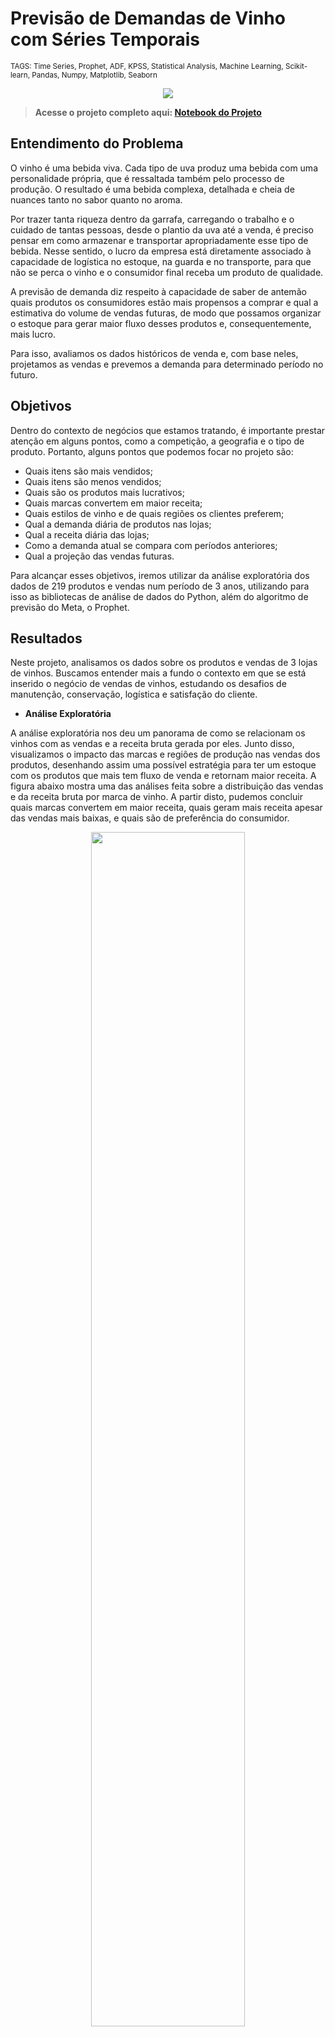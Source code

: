 # Previsão de Demandas de Vinho com Séries Temporais

<sub>TAGS: Time Series, Prophet, ADF, KPSS, Statistical Analysis, Machine Learning, Scikit-learn, Pandas, Numpy, Matplotlib, Seaborn

<p align="center">
  <img src="images/capa_p7.png" >
</p>

> **Acesse o projeto completo aqui: [Notebook do Projeto](https://github.com/gabrielrflopes/Wine_Demand_Prediction/blob/main/P7_Previs%C3%A3o_de_Demandas_de_Vinhos_com_Time_Series.ipynb)**

## Entendimento do Problema

O vinho é uma bebida viva. Cada tipo de uva produz uma bebida com uma personalidade própria, que é ressaltada também pelo processo de produção. O resultado é uma bebida complexa, detalhada e cheia de nuances tanto no sabor quanto no aroma.

Por trazer tanta riqueza dentro da garrafa, carregando o trabalho e o cuidado de tantas pessoas, desde o plantio da uva até a venda, é preciso pensar em como armazenar  e transportar apropriadamente esse tipo de bebida. Nesse sentido, o lucro da empresa está diretamente associado à capacidade de logística no estoque, na guarda e no transporte, para que não se perca o vinho e o consumidor final receba um produto de qualidade.

A previsão de demanda diz respeito à capacidade de saber de antemão quais produtos os consumidores estão mais propensos a comprar e qual a estimativa do volume de vendas futuras, de modo que possamos organizar o estoque para gerar maior fluxo desses produtos e, consequentemente, mais lucro.

Para isso, avaliamos os dados históricos de venda e, com base neles, projetamos as vendas e prevemos a demanda para determinado período no futuro.

## Objetivos

Dentro do contexto de negócios que estamos tratando, é importante prestar atenção em alguns pontos, como a competição, a geografia e o tipo de produto. Portanto, alguns pontos que podemos focar no projeto são:

* Quais itens são mais vendidos;
* Quais itens são menos vendidos;
* Quais são os produtos mais lucrativos;
* Quais marcas convertem em maior receita;
* Quais estilos de vinho e de quais regiões os clientes preferem;
* Qual a demanda diária de produtos nas lojas;
* Qual a receita diária das lojas;
* Como a demanda atual se compara com períodos anteriores;
* Qual a projeção das vendas futuras.

Para alcançar esses objetivos, iremos utilizar da análise exploratória dos dados de 219 produtos e vendas num período de 3 anos, utilizando para isso as bibliotecas de análise de dados do Python, além do algoritmo de previsão do Meta, o Prophet.

## Resultados

Neste projeto, analisamos os dados sobre os produtos e vendas de 3 lojas de vinhos. Buscamos entender mais a fundo o contexto em que se está inserido o negócio de vendas de vinhos, estudando os desafios de manutenção, conservação, logística e satisfação do cliente.

* **Análise Exploratória**
  
A análise exploratória nos deu um panorama de como se relacionam os vinhos com as vendas e a receita bruta gerada por eles. Junto disso, visualizamos o impacto das marcas e regiões de produção nas vendas dos produtos, desenhando assim uma possível estratégia para ter um estoque com os produtos que mais tem fluxo de venda e retornam maior receita. A figura abaixo mostra uma das análises feita sobre a distribuição das vendas e da receita bruta por marca de vinho. A partir disto, pudemos concluir quais marcas convertem em maior receita, quais geram mais receita apesar das vendas mais baixas, e quais são de preferência do consumidor.

<p align="center">
  <img src="images/sales_brand.png" width="70%">
</p>

* **Objetivo da Construção do Modelo de Previsão**

Na parte de construção do modelo de previsão de demanda, utilizamos os dados de venda para criar uma série temporal. Nosso objetivo era o de ajustar o modelo do Prophet aos dados históricos, buscando minimizar os erros e maximizar a aderência dos dados, de modo que pudéssemos utilizar o modelo final para prever a demanda futura.

* **Testes de Estacionariedade**

Num primeiro momento, testamos a estacionariedade da série temporal através dos testes ADF e KPSS. Os testes apresentam abordagens distintas para testar se a série é estacionária ou não, e segundo os resultados de cada um, podemos diagnosticar se há estacionariedade ou não. No nosso caso, houve uma discordância entre os testes, de modo que constatamos que a série é não-estacionária por tendência.

* **Ajuste sobre a Série Não-estacionária**

Ainda assim, fizemos um primeiro ajuste do modelo sobre a série não-estacionária, de modo a termos um baseline para comparações. Os dados históricos foram muito bem ajustados pelo modelo, porém o erro absoluto médio (MAE = 1015,2) foi muito alto. Para termos boas previsões futuras, era preciso diminuir esse erro através do ajuste na série estacionária.

| **Métrica** | **Pontuação** |
|-------------|---------------|
| MAE         | 1015,2        |
| MAPE        | 0,02          |

De fato, se observamos o gráfico que mostra as previsões sobre os dados reais juntamente com os pontos de mudança identificados pelo modelo, fica claro que a série não-estacionária apresenta variações nos parâmetros estatísticos, mesmo ao diminuir a sensibilidade do modelo para identificar essas mudanças. A figura abaixo mostra esse gráfico, em que as linhas tracejadas em vermelho mostram os pontos onde foram identificadas mudanças significativas na direção dos dados.

<p align="center">
  <img src="images/model_adj_changepoints.png" width="70%">
</p>

- **Convertendo a Série Temporal**

Como a série é não-estacionária por tendência, segundo nossos testes estatísticos, é preciso aplicar uma transformação nos dados para que eles fiquem numa escala onde as variações dos parâmetros estatísticos se tornem desprezíveis. Para isso, aplicamos o logarítmo aos dados e sobre a média móvel, de modo que obtivemos uma série estacionária, com ambos os testes ADF e KPSS concordando na estacionariedade.

<p align="center">
  <img src="images/stationary.png" width="70%">
</p>

- **Ajuste do Modelo sobre a Série Estacionária**

Com o modelo ajustado sobre os dados estacionários, obtivemos o menor erro absoluto médio (MAE = 0,74) e o menor erro médio absoluto percentual (MAPE = 0,07), o que confirmou a acurácia do modelo.

| **Métrica** | **Pontuação** |
|-------------|---------------|
| MAE         | 0,74          |
| MAPE        | 0,07          |

Observando o gráfico com a previsão sobre os dados reais, nota-se a aderência do modelo e a capacidade de acompanhar as variações na tendéncia e as oscilações diárias das vendas.

<p align="center">
  <img src="images/stationary_pred.png" width="70%">
</p>

- **Previsões Futuras e Limites do Modelo**

Realizando a previsão sobre os dados de 1 ano no futuro, conseguimos prever as vendas com um nível de confiança alto, e uma incerteza que se manteve dentro da oscilação esperada das vendas diárias.

<p align="center">
  <img src="images/demand_prediction.png" width="70%">
</p>

Ao testar os limites do modelo, prevendo dois anos de vendas no futuro, começamos a ver os limites do intervalo de incerteza aumentar rapidamente, como esperado. Isto acontece porque começamos a realizar previsões numa escala de tempo comparável à dos dados históricos disponíveis (2 anos), de modo que começamos a ter uma composição de erros compostos sobre as previsões, aumentando assim o intervalo de incerteza.

<p align="center">
  <img src="images/demand_prediction_2year.png" width="70%">
</p>

## Conclusão

O modelo apresentou uma capacidade preditiva alta da demanda de vendas de vinhos até um ano no futuro. Com um erro absoluto médio (**MAE**) baixíssimo, de **0,74**, e um **MAPE abaixo de 10%**, trata-se de um modelo robusto, capaz de generalizar para novos dados no futuro e prever a demanda com precisão.
